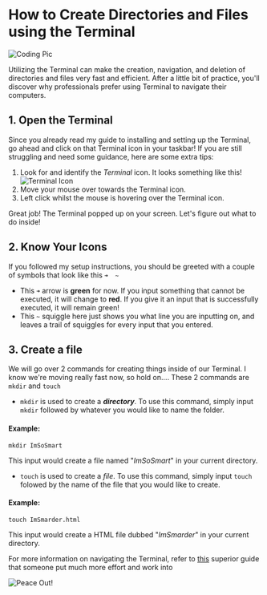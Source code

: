 # How to Create Directories and Files using the Terminal

![Coding Pic](https://images.unsplash.com/photo-1648393847044-0f31992a9ea2?w=500&auto=format&fit=crop&q=60&ixlib=rb-4.0.3&ixid=M3wxMjA3fDB8MHxzZWFyY2h8OHx8dGhlJTIwdGVybWluYWwlMjBjb2Rpbmd8ZW58MHx8MHx8fDA%3D)

Utilizing the Terminal can make the creation, navigation, and deletion of directories and files very fast and efficient. After a little bit of practice, you'll discover why professionals prefer using Terminal to navigate their computers.

## 1. Open the Terminal

Since you already read my guide to installing and setting up the Terminal, go ahead and click on that Terminal icon in your taskbar! If you are still struggling and need some guidance, here are some extra tips:

1. Look for and identify the _Terminal_ icon. It looks something like this! ![Terminal Icon](https://www.tenforums.com/attachments/tutorials/379948d1669495311-add-remove-open-windows-terminal-administrator-context-menu-windows_terminal.png)
2. Move your mouse over towards the Terminal icon.
3. Left click whilst the mouse is hovering over the Terminal icon.

Great job! The Terminal popped up on your screen. Let's figure out what to do inside!
 

## 2. Know Your Icons

If you followed my setup instructions, you should be greeted with a couple of symbols that look like this `➜  ~`

* This `➜` arrow is __green__ for now. If you input something that cannot be executed, it will change to __red__. If you give it an input that is successfully executed, it will remain green!
* This `~` squiggle here just shows you what line you are inputting on, and leaves a trail of squiggles for every input that you entered.

## 3. Create a file

We will go over 2 commands for creating things inside of our Terminal. I know we're moving really fast now, so hold on....  These 2 commands are `mkdir` and `touch` 

* `mkdir` is used to create a ___directory___. To use this command, simply input `mkdir` followed by whatever you would like to name the folder.

#### Example: 
```
mkdir ImSoSmart
``` 
This input would create a file named "_ImSoSmart_" in your current directory.

* `touch` is used to create a _file_. To use this command, simply input `touch` folowed by the name of the file that you would like to create.

#### Example: 
```
touch ImSmarder.html
``` 
This input would create a HTML file dubbed "_ImSmarder_" in your current directory.

For more information on navigating the Terminal, refer to [this](https://builtin.com/software-engineering-perspectives/terminal-commands) superior guide that someone put much more effort and work into

![Peace Out!](https://ih1.redbubble.net/image.789016580.4055/flat,750x,075,f-pad,750x1000,f8f8f8.jpg)